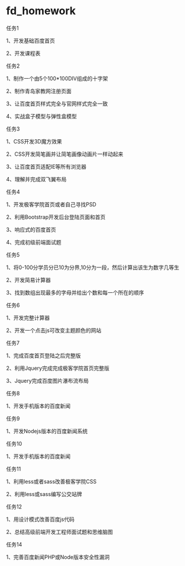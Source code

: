# fd_homework

任务1

1、开发基础百度首页

2、开发课程表

任务2

1、制作一个由5个100*100DIV组成的十字架

2、制作青岛家教网注册页面

3、让百度首页样式完全与官网样式完全一致

4、实战盒子模型与弹性盒模型

任务3

1、CSS开发3D魔方效果

2、CSS开发简笔画并让简笔画像动画片一样动起来

3、让百度首页适配IE等所有浏览器

4、理解并完成双飞翼布局

任务4

1、开发极客学院首页或者自己寻找PSD

2、利用Bootstrap开发后台登陆页面和首页

3、响应式的百度首页

4、完成初级前端面试题

任务5

1、将0-100分学员分已10为分界,10分为一段，然后计算出该生为数字几等生

2、开发简易计算器

3、找到数组出现最多的字母并给出个数和每一个所在的顺序

任务6

1、开发完整计算器

2、开发一个点击js可改变主题颜色的网站

任务7

1、完成百度首页登陆之后完整版

2、利用Jquery完成完成极客学院首页完整版

3、Jquery完成百度图片瀑布流布局

任务8

1、开发手机版本的百度新闻

任务9

1、开发Nodejs版本的百度新闻系统

任务10

1、开发手机版本的百度新闻

任务11

1、利用less或者sass改善极客学院CSS

2、利用less或sass编写公交站牌

任务12

1、用设计模式改善百度js代码

2、总结高级前端开发工程师面试题和思维脑图

任务14

1、完善百度新闻PHP或Node版本安全性漏洞
